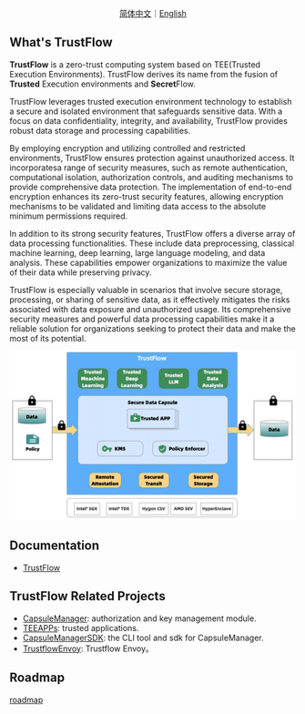 <p align="center">
<a href="./README.zh-CN.md">简体中文</a>｜<a href="./README.md">English</a>
</p>

## What's TrustFlow

**TrustFlow** is a zero-trust computing system based on TEE(Trusted Execution Environments). TrustFlow derives its name from the fusion of **Trusted** Execution environments and **Secret**Flow. 

TrustFlow leverages trusted execution environment technology to establish a secure and isolated environment that safeguards sensitive data. With a focus on data confidentiality, integrity, and availability, TrustFlow provides robust data storage and processing capabilities.

By employing encryption and utilizing controlled and restricted environments, TrustFlow ensures protection against unauthorized access. It incorporatesa range of security measures, such as remote authentication, computational isolation, authorization controls, and auditing mechanisms to provide comprehensive data protection. The implementation of end-to-end encryption enhances its zero-trust security features, allowing encryption mechanisms to be validated and limiting data access to the absolute minimum permissions required.

In addition to its strong security features, TrustFlow offers a diverse array of data processing functionalities. These include data preprocessing, classical machine learning, deep learning, large language modeling, and data analysis. These capabilities empower organizations to maximize the value of their data while preserving privacy.

TrustFlow is especially valuable in scenarios that involve secure storage, processing, or sharing of sensitive data, as it effectively mitigates the risks associated with data exposure and unauthorized usage. Its comprehensive security measures and powerful data processing capabilities make it a reliable solution for organizations seeking to protect their data and make the most of its potential.

![trustflow](./docs/images/trustflow_en.jpg)

## Documentation

- [TrustFlow](https://www.secretflow.org.cn/docs/trustflow)

## TrustFlow Related Projects

- [CapsuleManager](https://github.com/asterinas/trustflow-capsule-manager): authorization and key management module.
- [TEEAPPs](https://github.com/asterinas/trustflow-teeapps): trusted applications.
- [CapsuleManagerSDK](https://github.com/asterinas/trustflow-capsule-manager/tree/main/capsule-manager-sdk): the CLI tool and sdk for CapsuleManager.
- [TrustflowEnvoy](https://github.com/asterinas/trustflow-envoy): Trustflow Envoy。

## Roadmap

[roadmap](./docs/advanced_topic/roadmap.md)